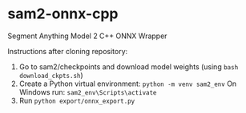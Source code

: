 # sam2-onnx-cpp
Segment Anything Model 2 C++ ONNX Wrapper


Instructions after cloning repository:
1. Go to sam2/checkpoints and download model weights (using `bash download_ckpts.sh`)
2. Create a Python virtual environment:
`python -m venv sam2_env`
On Windows run:
`sam2_env\Scripts\activate`
3. Run `python export/onnx_export.py`